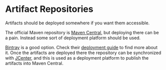 # Artifact Repositories

Artifacts should be deployed somewhere if you want them accessible.

The official Maven repository is [Maven Central](https://search.maven.org/), but deploying there can be a pain. Instead some sort of deployment platform should be used.

[Bintray](https://bintray.com) is a good option. Check their [deployment guide](https://blog.bintray.com/2014/02/11/bintray-as-pain-free-gateway-to-maven-central/) to find more about it. Once the artifacts are deployed there the repository can be synchronized with [JCenter](https://bintray.com/bintray/jcenter), and this is used as a deployment platform to publish the artifacts into Maven Central.
